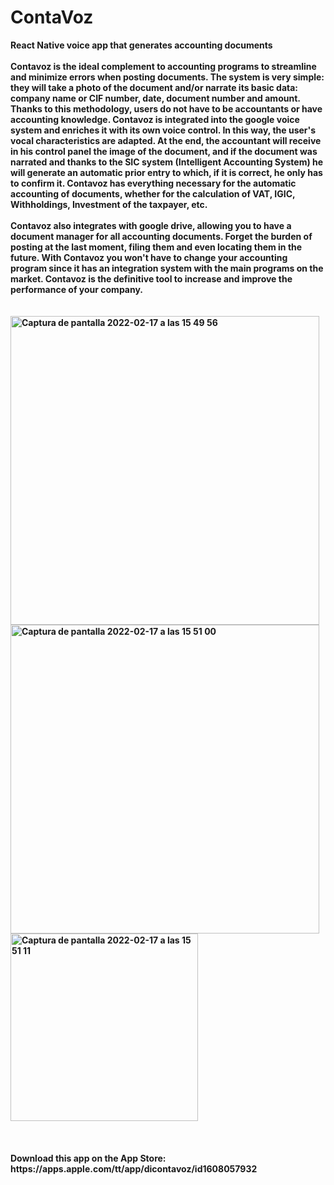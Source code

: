 <h1>ContaVoz</h1>
<b>React Native voice app that generates accounting documents<b><br><br>
Contavoz is the ideal complement to accounting programs to streamline and minimize errors when posting documents.
The system is very simple: they will take a photo of the document and/or narrate its basic data: company name or CIF number, date, document number and amount.
Thanks to this methodology, users do not have to be accountants or have accounting knowledge.
Contavoz is integrated into the google voice system and enriches it with its own voice control. In this way, the user's vocal characteristics are adapted.
At the end, the accountant will receive in his control panel the image of the document, and if the document was narrated and thanks to the SIC system (Intelligent Accounting System) he will generate an automatic prior entry to which, if it is correct, he only has to confirm it.
Contavoz has everything necessary for the automatic accounting of documents, whether for the calculation of VAT, IGIC, Withholdings, Investment of the taxpayer, etc.<br><br>
Contavoz also integrates with google drive, allowing you to have a document manager for all accounting documents.
Forget the burden of posting at the last moment, filing them and even locating them in the future.
With Contavoz you won't have to change your accounting program since it has an integration system with the main programs on the market.
Contavoz is the definitive tool to increase and improve the performance of your company.
<br><br><br>
<img width="494" alt="Captura de pantalla 2022-02-17 a las 15 49 56" src="https://user-images.githubusercontent.com/26334453/154518375-cacd09e9-c7b7-4c6e-9a1f-f02cf3df6b94.png">
<img width="494" alt="Captura de pantalla 2022-02-17 a las 15 51 00" src="https://user-images.githubusercontent.com/26334453/154518580-7c82381d-4672-43d0-8024-bd6bd49cae2d.png">
<img width="300" alt="Captura de pantalla 2022-02-17 a las 15 51 11" src="https://user-images.githubusercontent.com/26334453/154518661-baa72781-7dfe-447d-81d2-a06712af2268.png">
<br><br>
<br><br>
Download this app on the App Store: https://apps.apple.com/tt/app/dicontavoz/id1608057932
